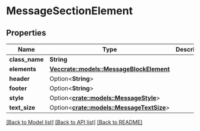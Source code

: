 # MessageSectionElement

## Properties

Name | Type | Description | Notes
------------ | ------------- | ------------- | -------------
**class_name** | **String** |  | 
**elements** | [**Vec<crate::models::MessageBlockElement>**](MessageBlockElement.md) |  | 
**header** | Option<**String**> |  | [optional]
**footer** | Option<**String**> |  | [optional]
**style** | Option<[**crate::models::MessageStyle**](MessageStyle.md)> |  | [optional]
**text_size** | Option<[**crate::models::MessageTextSize**](MessageTextSize.md)> |  | [optional]

[[Back to Model list]](../README.md#documentation-for-models) [[Back to API list]](../README.md#documentation-for-api-endpoints) [[Back to README]](../README.md)


